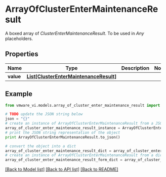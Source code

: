 # ArrayOfClusterEnterMaintenanceResult

A boxed array of *ClusterEnterMaintenanceResult*. To be used in *Any* placeholders. 

## Properties
Name | Type | Description | Notes
------------ | ------------- | ------------- | -------------
**value** | [**List[ClusterEnterMaintenanceResult]**](ClusterEnterMaintenanceResult.md) |  | 

## Example

```python
from vmware_vi.models.array_of_cluster_enter_maintenance_result import ArrayOfClusterEnterMaintenanceResult

# TODO update the JSON string below
json = "{}"
# create an instance of ArrayOfClusterEnterMaintenanceResult from a JSON string
array_of_cluster_enter_maintenance_result_instance = ArrayOfClusterEnterMaintenanceResult.from_json(json)
# print the JSON string representation of the object
print ArrayOfClusterEnterMaintenanceResult.to_json()

# convert the object into a dict
array_of_cluster_enter_maintenance_result_dict = array_of_cluster_enter_maintenance_result_instance.to_dict()
# create an instance of ArrayOfClusterEnterMaintenanceResult from a dict
array_of_cluster_enter_maintenance_result_form_dict = array_of_cluster_enter_maintenance_result.from_dict(array_of_cluster_enter_maintenance_result_dict)
```
[[Back to Model list]](../README.md#documentation-for-models) [[Back to API list]](../README.md#documentation-for-api-endpoints) [[Back to README]](../README.md)


